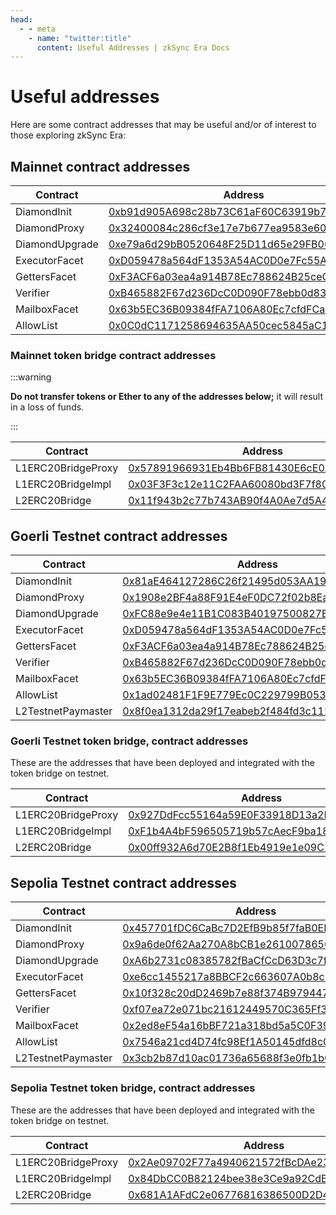 ```yaml
---
head:
  - - meta
    - name: "twitter:title"
      content: Useful Addresses | zkSync Era Docs
---
```


# Useful addresses

Here are some contract addresses that may be useful and/or of interest to those exploring zkSync Era:

## Mainnet contract addresses

| Contract       | Address                                                                                                                    |
| -------------- | -------------------------------------------------------------------------------------------------------------------------- |
| DiamondInit    | [0xb91d905A698c28b73C61aF60C63919b754FCF4DE](https://etherscan.io/address/0xb91d905A698c28b73C61aF60C63919b754FCF4DE#code) |
| DiamondProxy   | [0x32400084c286cf3e17e7b677ea9583e60a000324](https://etherscan.io/address/0x32400084c286cf3e17e7b677ea9583e60a000324#code) |
| DiamondUpgrade | [0xe79a6d29bB0520648F25D11d65e29FB06B195F0F](https://etherscan.io/address/0xe79a6d29bB0520648F25D11d65e29FB06B195F0F#code) |
| ExecutorFacet  | [0xD059478a564dF1353A54AC0D0e7Fc55A90b92246](https://etherscan.io/address/0xD059478a564dF1353A54AC0D0e7Fc55A90b92246#code) |
| GettersFacet   | [0xF3ACF6a03ea4a914B78Ec788624B25ceC37c14A4](https://etherscan.io/address/0xF3ACF6a03ea4a914B78Ec788624B25ceC37c14A4#code) |
| Verifier       | [0xB465882F67d236DcC0D090F78ebb0d838e9719D8](https://etherscan.io/address/0xB465882F67d236DcC0D090F78ebb0d838e9719D8#code) |
| MailboxFacet   | [0x63b5EC36B09384fFA7106A80Ec7cfdFCa521fD08](https://etherscan.io/address/0x63b5EC36B09384fFA7106A80Ec7cfdFCa521fD08#code) |
| AllowList      | [0x0C0dC1171258694635AA50cec5845aC1031cA6d7](https://etherscan.io/address/0x0C0dC1171258694635AA50cec5845aC1031cA6d7#code) |

### Mainnet token bridge contract addresses

:::warning

**Do not transfer tokens or Ether to any of the addresses below;** it will result in a loss of funds.

:::

| Contract           | Address                                                                                                                     |
| ------------------ | --------------------------------------------------------------------------------------------------------------------------- |
| L1ERC20BridgeProxy | [0x57891966931Eb4Bb6FB81430E6cE0A03AAbDe063](https://etherscan.io/address/0x57891966931Eb4Bb6FB81430E6cE0A03AAbDe063#code)  |
| L1ERC20BridgeImpl  | [0x03F3F3c12e11C2FAA60080bd3F7f80AADF369a33](https://etherscan.io/address/0x03F3F3c12e11C2FAA60080bd3F7f80AADF369a33#code)  |
| L2ERC20Bridge      | [0x11f943b2c77b743AB90f4A0Ae7d5A4e7FCA3E102](https://explorer.zksync.io/address/0x11f943b2c77b743AB90f4A0Ae7d5A4e7FCA3E102) |

## Goerli Testnet contract addresses

| Contract           | Address                                                                                                                            |
| ------------------ | ---------------------------------------------------------------------------------------------------------------------------------- |
| DiamondInit        | [0x81aE464127286C26f21495d053AA19Eec708055F](https://goerli.etherscan.io/address/0x81aE464127286C26f21495d053AA19Eec708055F#code)  |
| DiamondProxy       | [0x1908e2BF4a88F91E4eF0DC72f02b8Ea36BEa2319](https://goerli.etherscan.io/address/0x1908e2BF4a88F91E4eF0DC72f02b8Ea36BEa2319#code)  |
| DiamondUpgrade     | [0xFC88e9e4e11B1C083B40197500827E1894d55a83](https://goerli.etherscan.io/address/0xFC88e9e4e11B1C083B40197500827E1894d55a83#code)  |
| ExecutorFacet      | [0xD059478a564dF1353A54AC0D0e7Fc55A90b92246](https://goerli.etherscan.io/address/0xD059478a564dF1353A54AC0D0e7Fc55A90b92246#code)  |
| GettersFacet       | [0xF3ACF6a03ea4a914B78Ec788624B25ceC37c14A4](https://goerli.etherscan.io/address/0xF3ACF6a03ea4a914B78Ec788624B25ceC37c14A4#code)  |
| Verifier           | [0xB465882F67d236DcC0D090F78ebb0d838e9719D8](https://goerli.etherscan.io/address/0xB465882F67d236DcC0D090F78ebb0d838e9719D8#code)  |
| MailboxFacet       | [0x63b5EC36B09384fFA7106A80Ec7cfdFCa521fD08](https://goerli.etherscan.io/address/0x63b5EC36B09384fFA7106A80Ec7cfdFCa521fD08#code)  |
| AllowList          | [0x1ad02481F1F9E779Ec0C229799B05365E453Ce30](https://goerli.etherscan.io/address/0x1ad02481F1F9E779Ec0C229799B05365E453Ce30#code)  |
| L2TestnetPaymaster | [0x8f0ea1312da29f17eabeb2f484fd3c112cccdd63](https://goerli.explorer.zksync.io/address/0x8f0ea1312da29f17eabeb2f484fd3c112cccdd63) |

### Goerli Testnet token bridge, contract addresses

These are the addresses that have been deployed and integrated with the token bridge on testnet.

| Contract           | Address                                                                                                                            |
| ------------------ | ---------------------------------------------------------------------------------------------------------------------------------- |
| L1ERC20BridgeProxy | [0x927DdFcc55164a59E0F33918D13a2D559bC10ce7](https://goerli.etherscan.io/address/0x927DdFcc55164a59E0F33918D13a2D559bC10ce7#code)  |
| L1ERC20BridgeImpl  | [0xF1b4A4bF596505719b57cAecF9ba18FE23CE7897](https://goerli.etherscan.io/address/0xF1b4A4bF596505719b57cAecF9ba18FE23CE7897#code)  |
| L2ERC20Bridge      | [0x00ff932A6d70E2B8f1Eb4919e1e09C1923E7e57b](https://goerli.explorer.zksync.io/address/0x00ff932A6d70E2B8f1Eb4919e1e09C1923E7e57b) |

## Sepolia Testnet contract addresses

| Contract           | Address                                                                                                                             |
| ------------------ | ----------------------------------------------------------------------------------------------------------------------------------- |
| DiamondInit        | [0x457701fDC6CaBc7D2EfB9b85f7faB0EE4bBD3c36](https://sepolia.etherscan.io/address/0x457701fDC6CaBc7D2EfB9b85f7faB0EE4bBD3c36#code)  |
| DiamondProxy       | [0x9a6de0f62Aa270A8bCB1e2610078650D539B1Ef9](https://sepolia.etherscan.io/address/0x9a6de0f62Aa270A8bCB1e2610078650D539B1Ef9#code)  |
| DiamondUpgrade     | [0xA6b2731c08385782fBaCfCcD63D3c7fc7b798E47](https://sepolia.etherscan.io/address/0xA6b2731c08385782fBaCfCcD63D3c7fc7b798E47#code)  |
| ExecutorFacet      | [0xe6cc1455217a8BBCF2c663607A0b8c200B8732F1](https://sepolia.etherscan.io/address/0xe6cc1455217a8BBCF2c663607A0b8c200B8732F1#code)  |
| GettersFacet       | [0x10f328c20dD2469b7e88f374B9794471599c1c8D](https://sepolia.etherscan.io/address/0x10f328c20dD2469b7e88f374B9794471599c1c8D#code)  |
| Verifier           | [0xf07ea72e071bc21612449570C365Ff3DC9176Ecb](https://sepolia.etherscan.io/address/0xf07ea72e071bc21612449570C365Ff3DC9176Ecb#code)  |
| MailboxFacet       | [0x2ed8eF54a16bBF721a318bd5a5C0F39Be70eaa65](https://sepolia.etherscan.io/address/0x2ed8eF54a16bBF721a318bd5a5C0F39Be70eaa65#code)  |
| AllowList          | [0x7546a21cd4D74fc98Ef1A50145dfd8c043e2096F](https://sepolia.etherscan.io/address/0x7546a21cd4D74fc98Ef1A50145dfd8c043e2096F#code)  |
| L2TestnetPaymaster | [0x3cb2b87d10ac01736a65688f3e0fb1b070b3eea3](https://sepolia.explorer.zksync.io/address/0x3cb2b87d10ac01736a65688f3e0fb1b070b3eea3) |

### Sepolia Testnet token bridge, contract addresses

These are the addresses that have been deployed and integrated with the token bridge on testnet.

| Contract           | Address                                                                                                                             |
| ------------------ | ----------------------------------------------------------------------------------------------------------------------------------- |
| L1ERC20BridgeProxy | [0x2Ae09702F77a4940621572fBcDAe2382D44a2cbA](https://sepolia.etherscan.io/address/0x2Ae09702F77a4940621572fBcDAe2382D44a2cbA#code)  |
| L1ERC20BridgeImpl  | [0x84DbCC0B82124bee38e3Ce9a92CdE2f943bab60D](https://sepolia.etherscan.io/address/0x84DbCC0B82124bee38e3Ce9a92CdE2f943bab60D#code)  |
| L2ERC20Bridge      | [0x681A1AFdC2e06776816386500D2D461a6C96cB45](https://sepolia.explorer.zksync.io/address/0x681A1AFdC2e06776816386500D2D461a6C96cB45) |
